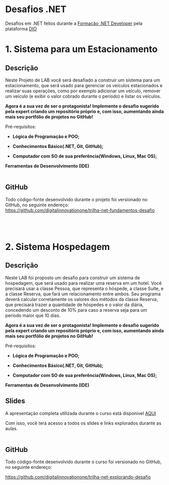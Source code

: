 # Desafios .NET
Desafios em .NET feitos durante a [Formação .NET Developer](https://dio.me/curso-dot-net/AFD1W2MD3BXI) pela plataforma [DIO](https://web.dio.me/home)

# 1. Sistema para um Estacionamento
## Descrição
Neste Projeto de LAB você será desafiado a construir um sistema para um estacionamento, que será usado para gerenciar os veículos estacionados e realizar suas operações, como por exemplo adicionar um veículo, remover um veículo (e exibir o valor cobrado durante o período) e listar os veículos.
 
**Agora é a sua vez de ser o protagonista! Implemente o desafio sugerido pela expert criando um repositório próprio e, com isso, aumentando ainda mais seu portfólio de projetos no GitHub!**

Pré-requisitos:

* **Lógica de Programação e POO;**

* **Conhecimentos Básico(.NET, Git, GitHub);**

* **Computador com SO de sua preferência(Windows, Linux, Mac OS);**

**Ferramentas de Desenvolvimento (IDE)** <br> <br>

## GitHub
Todo código-fonte desenvolvido durante o projeto foi versionado no GitHub, no seguinte endereço:
https://github.com/digitalinnovationone/trilha-net-fundamentos-desafio <br> <br> <br> <br>

# 2. Sistema Hospedagem
## Descrição
Neste LAB foi proposto um desafio para construir um sistema de hospedagem, que será usado para realizar uma reserva em um hotel. Você precisará usar a classe Pessoa, que representa o hóspede, a classe Suíte, e a classe Reserva, que fará um relacionamento entre ambos. Seu programa deverá calcular corretamente os valores dos métodos da classe Reserva, que precisará trazer a quantidade de hóspedes e o valor da diária, concedendo um desconto de 10% para caso a reserva seja para um período maior que 10 dias.

**Agora é a sua vez de ser o protagonista! Implemente o desafio sugerido pela expert criando um repositório próprio e, com isso, aumentando ainda mais seu portfólio de projetos no GitHub!**

Pré-requisitos:

* **Lógica de Programação e POO;**

* **Conhecimentos Básico(.NET, Git, GitHub);**

* **Computador com SO de sua preferência(Windows, Linux, Mac OS);**

**Ferramentas de Desenvolvimento (IDE)**

## Slides
A apresentação completa utilizada durante o curso está disponível [AQUI](https://docs.google.com/presentation/d/127Iin8CHE_osHpgwM1w-D3Xx-lD3eFmp/edit?usp=sharing&ouid=105300330738120646134&rtpof=true&sd=true)

Com isso, você terá acesso a todos os slides e links explorados durante as aulas. <br> <br>

## GitHub
Todo código-fonte desenvolvido durante o curso foi versionado no GitHub, no seguinte endereço:

https://github.com/digitalinnovationone/trilha-net-explorando-desafio
